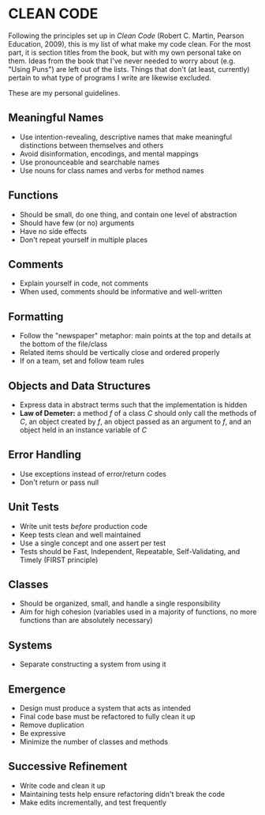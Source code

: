 CLEAN CODE
==========

Following the principles set up in *Clean Code* (Robert C. Martin, Pearson
Education, 2009), this is my list of what make my code clean. For the most part,
it is section titles from the book, but with my own personal take on them. Ideas
from the book that I've never needed to worry about (e.g. "Using Puns") are left
out of the lists. Things that don't (at least, currently) pertain to what type
of programs I write are likewise excluded.

These are my personal guidelines.


Meaningful Names
----------------

- Use intention-revealing, descriptive names that make meaningful distinctions
  between themselves and others
- Avoid disinformation, encodings, and mental mappings
- Use pronounceable and searchable names
- Use nouns for class names and verbs for method names


Functions
---------

- Should be small, do one thing, and contain one level of abstraction
- Should have few (or no) arguments
- Have no side effects
- Don't repeat yourself in multiple places


Comments
--------

- Explain yourself in code, not comments
- When used, comments should be informative and well-written


Formatting
----------

- Follow the "newspaper" metaphor: main points at the top and details at the
  bottom of the file/class
- Related items should be vertically close and ordered properly
- If on a team, set and follow team rules


Objects and Data Structures
---------------------------

- Express data in abstract terms such that the implementation is hidden
- **Law of Demeter:** a method *f* of a class *C* should only call the methods
  of *C*, an object created by *f*, an object passed as an argument to *f*, and
  an object held in an instance variable of *C*


Error Handling
--------------

- Use exceptions instead of error/return codes
- Don't return or pass null


Unit Tests
----------

- Write unit tests *before* production code
- Keep tests clean and well maintained
- Use a single concept and one assert per test
- Tests should be Fast, Independent, Repeatable, Self-Validating, and Timely
  (FIRST principle)


Classes
-------

- Should be organized, small, and handle a single responsibility
- Aim for high cohesion (variables used in a majority of functions, no more
  functions than are absolutely necessary)


Systems
-------

- Separate constructing a system from using it


Emergence
---------

- Design must produce a system that acts as intended
- Final code base must be refactored to fully clean it up
- Remove duplication
- Be expressive
- Minimize the number of classes and methods


Successive Refinement
---------------------

- Write code and clean it up
- Maintaining tests help ensure refactoring didn't break the code
- Make edits incrementally, and test frequently
